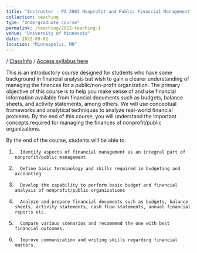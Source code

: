 ```yaml
---
title: "Instructor - PA 3003 Nonprofit and Public Financial Management"
collection: teaching
type: "Undergraduate course"
permalink: /teaching/2022-teaching-1
venue: "University of Minnesota"
date: 2022-09-01
location: "Minneapolis, MN"
---
```


/ [ClassInfo](http://classinfo.umn.edu/?term=1229&institution=UMNTC&subject=PA&catalog_nbr=3003) /
[Access syllabus here](https://wencyww.github.io/files/PA3003_Syllabus_Fall2022_updated.pdf)

This is an introductory course designed for students who have some background in financial analysis but wish to gain a clearer understanding of managing the finances for a public/non-profit organization. The primary objective of this course is to help you make sense of and use financial information available from financial documents such as budgets, balance sheets, and activity statements, among others. We will use conceptual frameworks and analytical techniques to analyze real-world financial problems. By the end of this course, you will understand the important concepts required for managing the finances of nonprofit/public organizations.

By the end of the course, students will be able to:

1.       Identify aspects of financial management as an integral part of nonprofit/public management
2.       Define basic terminology and skills required in budgeting and accounting
3.       Develop the capability to perform basic budget and financial analysis of nonprofit/public organizations
4.       Analyze and prepare financial documents such as budgets, balance sheets, activity statements, cash flow statements, annual financial reports etc.
5.       Compare various scenarios and recommend the one with best financial outcomes.
6.       Improve communication and writing skills regarding financial matters.
